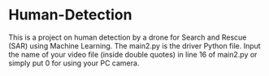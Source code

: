 # Human-Detection
This is a project on human detection by a drone for Search and Rescue (SAR) using Machine Learning.
The main2.py is the driver Python file.
Input the name of your video file (inside double quotes) in line 16 of main2.py or simply put 0 for using your PC camera.

